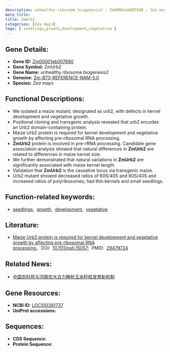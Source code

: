 ```yaml
---
description: unhealthy ribosome biogenesis2 ; Zm00001eb007680 ; Zea mays
meta_title:
title: ZmUrb2
categories: [Zea mays]
tags: [ seedlings,growth,development,vegetative ]
---
```


## Gene Details:
- **Gene ID:**	[Zm00001eb007680](https://www.maizegdb.org/gene_center/gene/Zm00001eb007680)
- **Gene Symbol:** ZmUrb2
- **Gene Name:** unhealthy ribosome biogenesis2
- **Genome:** [Zm-B73-REFERENCE-NAM-5.0](https://www.maizegdb.org/genome/assembly/Zm-B73-REFERENCE-NAM-5.0)
- **Species:** *Zea mays*

## Functional Descriptions:
   - We isolated a maize mutant, designated as urb2, with defects in kernel development and vegetative growth.
   - Positional cloning and transgenic analysis revealed that urb2 encodes an Urb2 domain-containing protein.
   - Maize Urb2 protein is required for kernel development and vegetative growth by affecting pre-ribosomal RNA processing.
   - **ZmUrb2** protein is involved in pre-rRNA processing. Candidate gene association analysis showed that natural differences in **ZmUrb2** are related to differences in maize kernel size.
   - We further demonstrated that natural variations in **ZmUrb2** are significantly associated with maize kernel length.
   - Validation that **ZmUrb2** is the causative locus via transgenic maize.
   - Urb2 mutant showed decreased ratios of 60S/40S and 80S/40S and increased ratios of polyribosomes; had thin kernels and small seedlings.

## Function-related keywords:
- [seedlings](/tags/seedlings/),&nbsp;&nbsp;[growth](/tags/growth/),&nbsp;&nbsp;[development](/tags/development/),&nbsp;&nbsp;[vegetative](/tags/vegetative/)

## Literature:
   - [Maize Urb2 protein is required for kernel development and vegetative growth by affecting pre-ribosomal RNA processing.]( https://nph.onlinelibrary.wiley.com/doi/10.1111/nph.15057).&nbsp;&nbsp;DOI:&nbsp;&nbsp;[10.1111/nph.15057](https://nph.onlinelibrary.wiley.com/doi/10.1111/nph.15057);&nbsp;&nbsp;PMID:&nbsp;&nbsp;[29479724](https://pubmed.ncbi.nlm.nih.gov/29479724/)

## Related News:
   - [中国农科院与河南农大合力解析玉米籽粒发育新机制](https://mp.weixin.qq.com/s?__biz=MzIyOTY2NDYyNQ==&mid=2247488397&idx=1&sn=e8dfaf06a7f06cbc882ccf981cf789f0&chksm=e8be6193dfc9e885bc3c8cdbfbf2be1ec0c1fd402b7e83183a857a13b2ec138140ef04d8d54d&scene=27#wechat_redirect)

## Gene Resources:
- **NCBI ID:** [LOC100381737](https://www.ncbi.nlm.nih.gov/gene/?term=LOC100381737)
- **UniProt accessions:** [](https://www.uniprot.org/uniprotkb//entry)



## Sequences:
- **CDS Sequence:**
- **Protein Sequence:**
